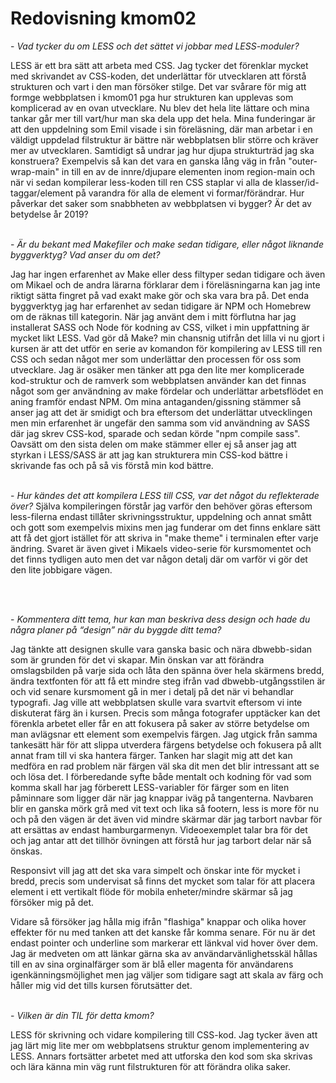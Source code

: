 ---
---
Redovisning kmom02
=========================

\- *Vad tycker du om LESS och det sättet vi jobbar med LESS-moduler?*

LESS är ett bra sätt att arbeta med CSS. Jag tycker det förenklar mycket med skrivandet av CSS-koden, det underlättar för utvecklaren att förstå strukturen och vart i den man försöker stilge. Det var svårare för mig att formge webbplatsen i kmom01 pga hur strukturen kan upplevas som komplicerad av en ovan utvecklare. Nu blev det hela lite lättare och mina tankar går mer till vart/hur man ska dela upp det hela. Mina funderingar är att den uppdelning som Emil visade i sin föreläsning, där man arbetar i en väldigt uppdelad filstruktur är bättre när webbplatsen blir större och kräver mer av utvecklaren. Samtidigt så undrar jag hur djupa strukturträd jag ska konstruera? Exempelvis så kan det vara en ganska lång väg in från "outer-wrap-main" in till en av de innre/djupare elementen inom region-main och när vi sedan kompilerar less-koden till ren CSS staplar vi alla de klasser/id-taggar/element på varandra för alla de element vi formar/förändrar. Hur påverkar det saker som snabbheten av webbplatsen vi bygger? Är det av betydelse år 2019?
<br><br>

\- *Är du bekant med Makefiler och make sedan tidigare, eller något liknande byggverktyg? Vad anser du om det?*

Jag har ingen erfarenhet av Make eller dess filtyper sedan tidigare och även om Mikael och de andra lärarna förklarar dem i föreläsningarna kan jag inte riktigt sätta fingret på vad exakt make gör och ska vara bra på. Det enda byggverktyg jag har erfarenhet av sedan tidigare är NPM och Homebrew om de räknas till kategorin. När jag använt dem i mitt förflutna har jag installerat SASS och Node för kodning av CSS, vilket i min uppfattning är mycket likt LESS. Vad gör då Make? min chansnig utifrån det lilla vi nu gjort i kursen är att det utför en serie av komandon för kompilering av LESS till ren CSS och sedan något mer som underlättar den processen för oss som utvecklare. Jag är osäker men tänker att pga den lite mer komplicerade kod-struktur och de ramverk som webbplatsen använder kan det finnas något som ger användning av make fördelar och underlättar arbetsflödet en aning framför endast NPM. Om mina antaganden/gissning stämmer så anser jag att det är smidigt och bra eftersom det underlättar utvecklingen men min erfarenhet är ungefär den samma som vid användning av SASS där jag skrev CSS-kod, sparade och sedan körde "npm compile sass". Oavsätt om den sista delen om make stämmer eller ej så anser jag att styrkan i LESS/SASS är att jag kan strukturera min CSS-kod bättre i skrivande fas och på så vis förstå min kod bättre.
<br><br>

\- *Hur kändes det att kompilera LESS till CSS, var det något du reflekterade över?*
Själva kompileringen förstår jag varför den behöver göras eftersom less-filerna endast tillåter skrivningsstruktur, uppdelning och annat smått och gott som exempelvis mixins men jag funderar om det finns enklare sätt att få det gjort istället för att skriva in "make theme" i terminalen efter varje ändring. Svaret är även givet i Mikaels video-serie för kursmomentet och det finns tydligen auto men det var någon detalj där om varför vi gör det den lite jobbigare vägen.

<br><br>

\- *Kommentera ditt tema, hur kan man beskriva dess design och hade du några planer på “design” när du byggde ditt tema?*

Jag tänkte att designen skulle vara ganska basic och nära dbwebb-sidan som är grunden för det vi skapar. Min önskan var att förändra omslagsbilden på varje sida och låta den spänna över hela skärmens bredd, ändra textfonten för att få ett mindre steg ifrån vad dbwebb-utgångsstilen är och vid senare kursmoment gå in mer i detalj på det när vi behandlar typografi. Jag ville att webbplatsen skulle vara svartvit eftersom vi inte diskuterat färg än i kursen. Precis som många fotografer upptäcker kan det förenkla arbetet eller får en att fokusera på saker av större betydelse om man avlägsnar ett element som exempelvis färgen. Jag utgick från samma tankesätt här för att slippa utverdera färgens betydelse och fokusera på allt annat fram till vi ska hantera färger. Tanken har slagit mig att det kan medföra en rad problem när färgen väl ska dit men det blir intressant att se och lösa det. I förberedande syfte både mentalt och kodning för vad som komma skall har jag förberett LESS-variabler för färger som en liten påminnare som ligger där när jag knappar iväg på tangenterna. Navbaren blir en ganska mörk grå med vit text och lika så footern, less is more för nu och på den vägen är det även vid mindre skärmar där jag tarbort navbar för att ersättas av endast hamburgarmenyn. Videoexemplet talar bra för det och jag antar att det tillhör övningen att förstå hur jag tarbort delar när så önskas. 

Responsivt vill jag att det ska vara simpelt och önskar inte för mycket i bredd, precis som undervisat så finns det mycket som talar för att placera element i ett vertikalt flöde för mobila enheter/mindre skärmar så jag försöker mig på det. 

Vidare så försöker jag hålla mig ifrån "flashiga" knappar och olika hover effekter för nu med tanken att det kanske får komma senare. För nu är det endast pointer och underline som markerar ett länkval vid hover över dem. Jag är medveten om att länkar gärna ska av användarvänlighetsskäl hållas till en av sina orginalfärger som är blå eller magenta för användarens igenkänningsmöjlighet men jag väljer som tidigare sagt att skala av färg och håller mig vid det tills kursen förutsätter det.
<br><br>

\- *Vilken är din TIL för detta kmom?*

LESS för skrivning och vidare kompilering till CSS-kod. Jag tycker även att jag lärt mig lite mer om webbplatsens struktur genom implementering av LESS. Annars fortsätter arbetet med att utforska den kod som ska skrivas och lära känna min väg runt filstrukturen för att förändra olika saker.
